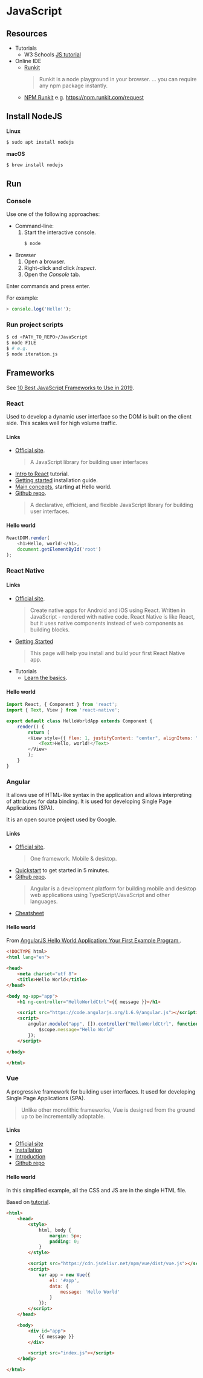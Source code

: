 # JavaScript

## Resources

- Tutorials
    - W3 Schools [JS tutorial](https://www.w3schools.com/js/default.asp)
- Online IDE
    - [Runkit](https://runkit.com/home)
      > Runkit is a node playground in your browser.
      > ... you can require any npm package instantly.
    - [NPM Runkit](https://npm.runkit.com/) e.g. https://npm.runkit.com/request

## Install NodeJS

**Linux**

```bash
$ sudo apt install nodejs
```

**macOS**

```bash
$ brew install nodejs
```

## Run

### Console

Use one of the following approaches:

* Command-line:
    1. Start the interactive console.
        ```bash
        $ node
        ```
* Browser
    1. Open a browser.
    2. Right-click and click _Inspect_.
    3. Open the _Console_ tab.

Enter commands and press enter.

For example:

```javascript
> console.log('Hello!');
```


### Run project scripts

```bash
$ cd <PATH_TO_REPO>/JavaScript
$ node FILE
$ # e.g.
$ node iteration.js
```

## Frameworks

See [10 Best JavaScript Frameworks to Use in 2019](
https://hackr.io/blog/10-best-javascript-frameworks-2019).

### React

Used to develop a dynamic user interface so the DOM is built on the client side. This scales well for high volume traffic.

#### Links

- [Official site](https://reactjs.org/).
    > A JavaScript library for building user interfaces
- [Intro to React](https://reactjs.org/tutorial/tutorial.html) tutorial.
- [Getting started](https://reactjs.org/docs/getting-started.html) installation guide.
- [Main concepts](https://reactjs.org/docs/hello-world.html), starting at Hello world.
- [Github repo](https://github.com/facebook/react/).
    > A declarative, efficient, and flexible JavaScript library for building user interfaces.

#### Hello world

```javascript
ReactDOM.render(
    <h1>Hello, world!</h1>,
    document.getElementById('root')
);
```

### React Native

#### Links

- [Official site](https://facebook.github.io/react-native/).
    > Create native apps for Android and iOS using React.
    > Written in JavaScript - rendered with native code.
    > React Native is like React, but it uses native components instead of web components as building blocks.
- [Getting Started](https://facebook.github.io/react-native/docs/getting-started)
    > This page will help you install and build your first React Native app.
- Tutorials
    - [Learn the basics](https://facebook.github.io/react-native/docs/tutorial).

#### Hello world

```javascript
import React, { Component } from 'react';
import { Text, View } from 'react-native';

export default class HelloWorldApp extends Component {
    render() {
        return (
        <View style={{ flex: 1, justifyContent: "center", alignItems: "center" }}>
            <Text>Hello, world!</Text>
        </View>
        );
    }
}
```

### Angular

It allows use of HTML-like syntax in the application and allows interpreting of attributes for data binding. It is used for developing Single Page Applications (SPA).

It is an open source project used by Google.

#### Links

- [Official site](https://angular.io/).
    > One framework. Mobile & desktop.
- [Quickstart](https://angular.io/start) to get started in 5 minutes.
- [Github repo](https://github.com/angular/angular).
    > Angular is a development platform for building mobile and desktop web applications using TypeScript/JavaScript and other languages.
- [Cheatsheet](https://angular.io/guide/cheatsheet)

#### Hello world

From [AngularJS Hello World Application: Your First Example Program ](https://www.guru99.com/angularjs-first-program.html).

```html
<!DOCTYPE html>
<html lang="en">

<head>
    <meta charset="utf 8">
    <title>Hello World</title>
</head>

<body ng-app="app">
    <h1 ng-controller="HelloWorldCtrl">{{ message }}</h1>

    <script src="https://code.angularjs.org/1.6.9/angular.js"></script>
    <script>
        angular.module("app", []).controller("HelloWorldCtrl", function($scope) {
            $scope.message="Hello World"
        });
    </script>

</body>

</html>
```


### Vue

A progressive framework for building user interfaces. It used for developing Single Page Applications (SPA).

> Unlike other monolithic frameworks, Vue is designed from the ground up to be incrementally adoptable.

#### Links

- [Official site](https://vuejs.org)
- [Installation](https://vuejs.org/v2/guide/installation.html)
- [Introduction](https://vuejs.org/v2/guide/index.html)
- [Github repo](https://github.com/vuejs/vue)

#### Hello world

In this simplified example, all the CSS and JS are in the single HTML file.

Based on [tutorial](https://scrimba.com/p/pXKqta/cQ3QVcr).

```html
<html>
    <head>
        <style>
            html, body {
                margin: 5px;
                padding: 0;
            }
        </style>

        <script src="https://cdn.jsdelivr.net/npm/vue/dist/vue.js"></script>
        <script>
            var app = new Vue({
                el: '#app',
                data: {
                    message: 'Hello World'
                }
            });
        </script>
    </head>

    <body>
        <div id="app">
            {{ message }}
        </div>

        <script src="index.js"></script>
    </body>

</html>
```
